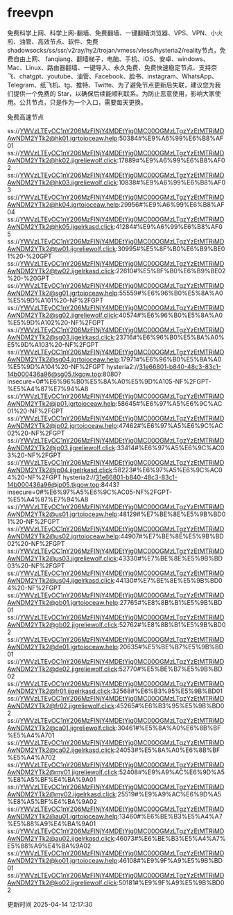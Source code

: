 # freevpn

免费科学上网、科学上网-翻墙、免费翻墙、一键翻墙浏览器、VPS、VPN、小火煎、油管、高效节点、软件、免费shadowsocks/ss/ssr/v2ray/hy2/trojan/vmess/vless/hysteria2/reality节点，免费自由上网、 fanqiang、翻墙梯子，电脑、手机、iOS、安卓、windows、Mac、Linux、路由器翻墙、一键导入、永久免费、免费快速稳定节点、支持奈飞、chatgpt、youtube、油管、Facebook、脸书、instagram、WhatsApp、Telegram、纸飞机、tg、推特、Twitte、为了避免节点更新后失联，建议您为我们提供一个免费的 Star，以确保后续能顺利联系。为防止恶意使用，影响大家使用。公共节点，只是作为一个入口，需要每天更换。

免费高速节点

ss://YWVzLTEyOC1nY206MzFlNjY4MDEtYjg0MC00OGMzLTgzYzEtMTRiMDAwNDM2YTk2@hk01.jgrtoioceaw.help:50384#%E9%A6%99%E6%B8%AF01
ss://YWVzLTEyOC1nY206MzFlNjY4MDEtYjg0MC00OGMzLTgzYzEtMTRiMDAwNDM2YTk2@hk02.jigreliewolf.click:17889#%E9%A6%99%E6%B8%AF02
ss://YWVzLTEyOC1nY206MzFlNjY4MDEtYjg0MC00OGMzLTgzYzEtMTRiMDAwNDM2YTk2@hk03.jigreliewolf.click:10838#%E9%A6%99%E6%B8%AF03
ss://YWVzLTEyOC1nY206MzFlNjY4MDEtYjg0MC00OGMzLTgzYzEtMTRiMDAwNDM2YTk2@hk04.jgrtoioceaw.help:29956#%E9%A6%99%E6%B8%AF04
ss://YWVzLTEyOC1nY206MzFlNjY4MDEtYjg0MC00OGMzLTgzYzEtMTRiMDAwNDM2YTk2@hk05.ijgelrkasd.click:41284#%E9%A6%99%E6%B8%AF05
ss://YWVzLTEyOC1nY206MzFlNjY4MDEtYjg0MC00OGMzLTgzYzEtMTRiMDAwNDM2YTk2@tw01.jigreliewolf.click:30995#%E5%8F%B0%E6%B9%BE01%20-%20GPT
ss://YWVzLTEyOC1nY206MzFlNjY4MDEtYjg0MC00OGMzLTgzYzEtMTRiMDAwNDM2YTk2@tw02.ijgelrkasd.click:22610#%E5%8F%B0%E6%B9%BE02%20-%20GPT
ss://YWVzLTEyOC1nY206MzFlNjY4MDEtYjg0MC00OGMzLTgzYzEtMTRiMDAwNDM2YTk2@sg01.jgrtoioceaw.help:55559#%E6%96%B0%E5%8A%A0%E5%9D%A101%20-NF%2FGPT
ss://YWVzLTEyOC1nY206MzFlNjY4MDEtYjg0MC00OGMzLTgzYzEtMTRiMDAwNDM2YTk2@sg02.jigreliewolf.click:40574#%E6%96%B0%E5%8A%A0%E5%9D%A102%20-NF%2FGPT
ss://YWVzLTEyOC1nY206MzFlNjY4MDEtYjg0MC00OGMzLTgzYzEtMTRiMDAwNDM2YTk2@sg03.ijgelrkasd.click:23716#%E6%96%B0%E5%8A%A0%E5%9D%A103%20-NF%2FGPT
ss://YWVzLTEyOC1nY206MzFlNjY4MDEtYjg0MC00OGMzLTgzYzEtMTRiMDAwNDM2YTk2@sg04.jgrtoioceaw.help:17971#%E6%96%B0%E5%8A%A0%E5%9D%A104%20-NF%2FGPT
hysteria2://31e66801-b840-48c3-83c1-14b000436a96@sg05.tkgow.top:8080?insecure=0#%E6%96%B0%E5%8A%A0%E5%9D%A105-NF%2FGPT-%E5%A4%87%E7%94%A8
ss://YWVzLTEyOC1nY206MzFlNjY4MDEtYjg0MC00OGMzLTgzYzEtMTRiMDAwNDM2YTk2@jp01.jgrtoioceaw.help:58645#%E6%97%A5%E6%9C%AC01%20-NF%2FGPT
ss://YWVzLTEyOC1nY206MzFlNjY4MDEtYjg0MC00OGMzLTgzYzEtMTRiMDAwNDM2YTk2@jp02.jgrtoioceaw.help:47462#%E6%97%A5%E6%9C%AC02%20-NF%2FGPT
ss://YWVzLTEyOC1nY206MzFlNjY4MDEtYjg0MC00OGMzLTgzYzEtMTRiMDAwNDM2YTk2@jp03.jigreliewolf.click:33414#%E6%97%A5%E6%9C%AC03%20-NF%2FGPT
ss://YWVzLTEyOC1nY206MzFlNjY4MDEtYjg0MC00OGMzLTgzYzEtMTRiMDAwNDM2YTk2@jp04.ijgelrkasd.click:58223#%E6%97%A5%E6%9C%AC04%20-NF%2FGPT
hysteria2://31e66801-b840-48c3-83c1-14b000436a96@jp05.tkgow.top:8443?insecure=0#%E6%97%A5%E6%9C%AC05-NF%2FGPT-%E5%A4%87%E7%94%A8
ss://YWVzLTEyOC1nY206MzFlNjY4MDEtYjg0MC00OGMzLTgzYzEtMTRiMDAwNDM2YTk2@us01.jgrtoioceaw.help:48129#%E7%BE%8E%E5%9B%BD01%20-NF%2FGPT
ss://YWVzLTEyOC1nY206MzFlNjY4MDEtYjg0MC00OGMzLTgzYzEtMTRiMDAwNDM2YTk2@us02.jgrtoioceaw.help:44907#%E7%BE%8E%E5%9B%BD02%20-NF%2FGPT
ss://YWVzLTEyOC1nY206MzFlNjY4MDEtYjg0MC00OGMzLTgzYzEtMTRiMDAwNDM2YTk2@us03.jigreliewolf.click:43330#%E7%BE%8E%E5%9B%BD03%20-NF%2FGPT
ss://YWVzLTEyOC1nY206MzFlNjY4MDEtYjg0MC00OGMzLTgzYzEtMTRiMDAwNDM2YTk2@us04.ijgelrkasd.click:44130#%E7%BE%8E%E5%9B%BD04%20-NF%2FGPT
ss://YWVzLTEyOC1nY206MzFlNjY4MDEtYjg0MC00OGMzLTgzYzEtMTRiMDAwNDM2YTk2@gb01.jgrtoioceaw.help:27765#%E8%8B%B1%E5%9B%BD01
ss://YWVzLTEyOC1nY206MzFlNjY4MDEtYjg0MC00OGMzLTgzYzEtMTRiMDAwNDM2YTk2@gb02.jigreliewolf.click:52762#%E8%8B%B1%E5%9B%BD02
ss://YWVzLTEyOC1nY206MzFlNjY4MDEtYjg0MC00OGMzLTgzYzEtMTRiMDAwNDM2YTk2@de01.jgrtoioceaw.help:20635#%E5%BE%B7%E5%9B%BD01
ss://YWVzLTEyOC1nY206MzFlNjY4MDEtYjg0MC00OGMzLTgzYzEtMTRiMDAwNDM2YTk2@de02.jigreliewolf.click:52770#%E5%BE%B7%E5%9B%BD02
ss://YWVzLTEyOC1nY206MzFlNjY4MDEtYjg0MC00OGMzLTgzYzEtMTRiMDAwNDM2YTk2@fr01.ijgelrkasd.click:32568#%E6%B3%95%E5%9B%BD01
ss://YWVzLTEyOC1nY206MzFlNjY4MDEtYjg0MC00OGMzLTgzYzEtMTRiMDAwNDM2YTk2@fr02.jigreliewolf.click:45265#%E6%B3%95%E5%9B%BD02
ss://YWVzLTEyOC1nY206MzFlNjY4MDEtYjg0MC00OGMzLTgzYzEtMTRiMDAwNDM2YTk2@ca01.jigreliewolf.click:30461#%E5%8A%A0%E6%8B%BF%E5%A4%A701
ss://YWVzLTEyOC1nY206MzFlNjY4MDEtYjg0MC00OGMzLTgzYzEtMTRiMDAwNDM2YTk2@ca02.ijgelrkasd.click:24053#%E5%8A%A0%E6%8B%BF%E5%A4%A702
ss://YWVzLTEyOC1nY206MzFlNjY4MDEtYjg0MC00OGMzLTgzYzEtMTRiMDAwNDM2YTk2@my01.jigreliewolf.click:52408#%E9%A9%AC%E6%9D%A5%E8%A5%BF%E4%BA%9A01
ss://YWVzLTEyOC1nY206MzFlNjY4MDEtYjg0MC00OGMzLTgzYzEtMTRiMDAwNDM2YTk2@my02.ijgelrkasd.click:25519#%E9%A9%AC%E6%9D%A5%E8%A5%BF%E4%BA%9A02
ss://YWVzLTEyOC1nY206MzFlNjY4MDEtYjg0MC00OGMzLTgzYzEtMTRiMDAwNDM2YTk2@au01.jgrtoioceaw.help:13460#%E6%BE%B3%E5%A4%A7%E5%88%A9%E4%BA%9A01
ss://YWVzLTEyOC1nY206MzFlNjY4MDEtYjg0MC00OGMzLTgzYzEtMTRiMDAwNDM2YTk2@au02.ijgelrkasd.click:46073#%E6%BE%B3%E5%A4%A7%E5%88%A9%E4%BA%9A02
ss://YWVzLTEyOC1nY206MzFlNjY4MDEtYjg0MC00OGMzLTgzYzEtMTRiMDAwNDM2YTk2@ko01.jgrtoioceaw.help:46108#%E9%9F%A9%E5%9B%BD01
ss://YWVzLTEyOC1nY206MzFlNjY4MDEtYjg0MC00OGMzLTgzYzEtMTRiMDAwNDM2YTk2@ko02.jigreliewolf.click:50181#%E9%9F%A9%E5%9B%BD02


更新时间 2025-04-14 12:17:30